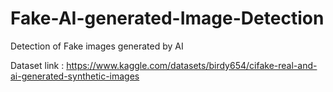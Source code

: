 # Fake-AI-generated-Image-Detection
Detection of Fake images generated by AI 


Dataset link : https://www.kaggle.com/datasets/birdy654/cifake-real-and-ai-generated-synthetic-images
